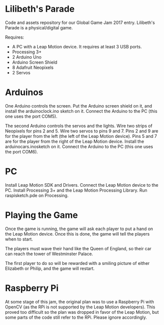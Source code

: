 # Lilibeth's Parade
Code and assets repository for our Global Game Jam 2017 entry. Lilibeth's Parade is a physical/digital game.

Requires:

* A PC with a Leap Motion device. It requires at least 3 USB ports.
* Processing 3+
* 2 Arduino Uno
* Arduino Screen Shield
* 8 Adafruit Neopixels
* 2 Servos

# Arduinos

One Arduino controls the screen. Put the Arduino screen shield on it, and install the arduinoclock.ino sketch on it. Connect the Arduino to the PC (this one uses the port COM5).

The second Arduino controls the servos and the lights. Wire two strips of Neopixels for pins 2 and 5. Wire two servos to pins 9 and 7. Pins 2 and 9 are for the player from the left (the left of the Leap Motion device). Pins 5 and 7 are for the player from the right of the Leap Motion device. Install the arduinocars.inosketch on it. Connect the Arduino to the PC (this one uses the port COM6).

# PC

Install Leap Motion SDK and Drivers. Connect the Leap Motion device to the PC.
Install Processing 3+ and the Leap Motion Processing Library.
Run raspisketch.pde on Processing.

# Playing the Game

Once the game is running, the game will ask each player to put a hand on the Leap Motion device. Once this is done, the game will tell the players when to start.

The players must wave their hand like the Queen of England, so their car can reach the tower of Westminster Palace.

The first player to do so will be rewarded with a smiling picture of either Elizabeth or Philip, and the game will restart.

# Raspberry Pi

At some stage of this jam, the original plan was to use a Raspberry Pi with OpenCV (as the RPi is not supported by the Leap Motion developers). This proved too difficult so the plan was dropped in favor of the Leap Motion, but some parts of the code still refer to the RPi. Please ignore accordingly.

